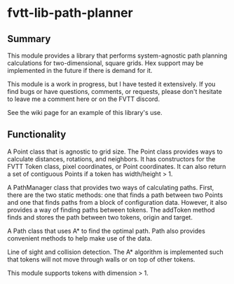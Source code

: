 # fvtt-lib-path-planner
## Summary
<p>This module provides a library that performs system-agnostic path planning calculations for two-dimensional, square grids. Hex support may be implemented in the future if there is demand for it.</p>

<p>This module is a work in progress, but I have tested it extensively. If you find bugs or have questions, comments, or requests, please don't hesitate to leave me a comment here or on the FVTT discord.</p>

<p>See the wiki page for an example of this library's use.</p>

## Functionality
<p>A Point class that is agnostic to grid size. The Point class provides ways to calculate distances, rotations, and neighbors. It has constructors for the FVTT Token class, pixel coordinates, or Point coordinates. It can also return a set of contiguous Points if a token has width/height > 1.</p>

<p>A PathManager class that provides two ways of calculating paths. First, there are the two static methods: one that finds a path between two Points and one that finds paths from a block of configuration data. However, it also provides a way of finding paths between tokens. The addToken method finds and stores the path between two tokens, origin and target.</p>

<p>A Path class that uses A* to find the optimal path. Path also provides convenient methods to help make use of the data.</p>

<p>Line of sight and collision detection. The A* algorithm is implemented such that tokens will not move through walls or on top of other tokens.</p>

<p>This module supports tokens with dimension > 1.</p>
